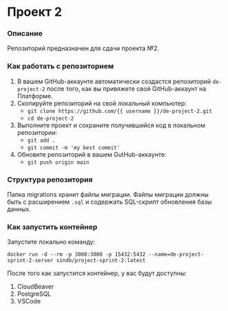 # Проект 2

### Описание
Репозиторий предназначен для сдачи проекта №2. 

### Как работать с репозиторием
1. В вашем GitHub-аккаунте автоматически создастся репозиторий 
`de-project-2` после того, как вы привяжете свой 
GitHub-аккаунт на Платформе.
2. Скопируйте репозиторий на свой локальный компьютер:
    * `git clone https://github.com/{{ username }}/de-project-2.git`
    * `cd de-project-2`
3. Выполните проект и сохраните получившийся код в локальном репозитории:
	  * `git add .`
	  * `git commit -m 'my best commit'`
4. Обновите репозиторий в вашем GutHub-аккаунте:
	  * `git push origin main`

### Структура репозитория
Папка migrations хранит файлы миграции. 
Файлы миграции должны быть с расширением `.sql` и содержать SQL-скрипт обновления базы данных.

### Как запустить контейнер
Запустите локально команду:

`docker run -d --rm -p 3000:3000 -p 15432:5432 --name=de-project-sprint-2-server sindb/project-sprint-2:latest`

После того как запустится контейнер, у вас будут доступны:
1. CloudBeaver
2. PostgreSQL
3. VSCode
